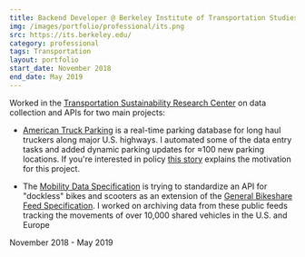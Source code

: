 ```yaml
---
title: Backend Developer @ Berkeley Institute of Transportation Studies
img: /images/portfolio/professional/its.png
src: https://its.berkeley.edu/
category: professional
tags: Transportation
layout: portfolio
start_date: November 2018
end_date: May 2019
---
```


Worked in the [Transportation Sustainability Research Center](https://tsrc.berkeley.edu/) on
data collection and APIs for two main projects:

* [American Truck Parking](http://www.americantruckparking.com/) is a real-time parking database
for long haul truckers along major U.S. highways. I automated some of the data entry tasks and added
dynamic parking updates for ≈100 new parking locations. If you're interested in policy
[this story](https://truckertotrucker.com/blog/jasons-law/) explains the motivation for this project.

* The [Mobility Data Specification](https://github.com/openmobilityfoundation/mobility-data-specification)
is trying to standardize an API for "dockless" bikes and scooters as an extension of the
[General Bikeshare Feed Specification](https://github.com/NABSA/gbfs). I worked on archiving data from
these public feeds tracking the movements of over 10,000 shared vehicles in the U.S. and Europe

November 2018 - May 2019